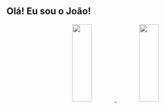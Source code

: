 ## Olá! Eu sou o João!
<div align="center">
  <a href="https://github.com/joaopnk">
  <img width="30%" height="180em" src="https://github-readme-stats.vercel.app/api?username=joaopnk&show_icons=true&theme=midnight-purple&include_all_commits=true&count_private=true">
  <img width="30%" height="180em" src="https://github-readme-stats.vercel.app/api/top-langs?username=joaopnk&layout=compact&langs_count=7&theme=midnight-purple"/>
</div>
